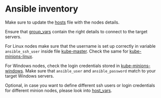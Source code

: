 # Ansible inventory

Make sure to update the [hosts](/contrib/inventory/hosts) file with the nodes details.

Ensure that [group_vars](/contrib/inventory/group_vars) contain the right details to connect to the target servers.

For Linux nodes make sure that the username is set up correctly in variable ``ansible_ssh_user`` inside file [kube-master](/contrib/inventory/group_vars/kube-master).
Check the same for [kube-minions-linux](/contrib/inventory/group_vars/kube-minions-linux).

For Windows nodes, check the login credentials stored in [kube-minions-windows](/contrib/inventory/group_vars/kube-minions-windows). Make sure that ``ansible_user`` and ``ansible_password`` match to your target Windows servers.

Optional, in case you want to define different ssh users or login credentials for different minion nodes, please look into [host_vars](/contrib/inventory/host_vars).
